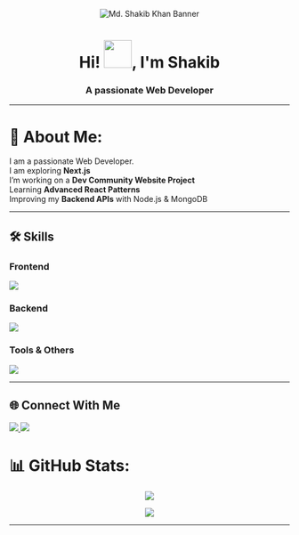 <!-- Banner Image -->
<p align="center">
  <img src="https://i.ibb.co.com/pvm6pHCw/Black-and-White-Modern-Professional-Sales-and-Marketing-Profile-Linked-In-Banner.png" alt="Md. Shakib Khan Banner" />
</p>

<h1 align="center">Hi! <img src = "https://raw.githubusercontent.com/shakilahmedatik/shakilahmedatik/main/hi.gif" width="50px" height="50px">, I'm Shakib </h1>
<h3 align="center">A passionate Web Developer</h3>

--- 
# 💫 About Me:
 I am a passionate Web Developer. <br> I am exploring **Next.js**  <br> I’m working on a **Dev Community Website Project**  <br> Learning **Advanced React Patterns**  <br> Improving my **Backend APIs** with Node.js & MongoDB 
 
---

## 🛠 Skills  

### **Frontend**
<p align="left">
  <img src="https://skillicons.dev/icons?i=html,css,tailwind,js,react,nextjs" />
</p>

### **Backend**
<p align="left">
  <img src="https://skillicons.dev/icons?i=nodejs,express,mongodb" />
</p>

### **Tools & Others**
<p align="left">
  <img src="https://skillicons.dev/icons?i=git,github,vscode,firebase" />
</p>

---


## 🌐 Connect With Me  
<p align="left">
  <a href="https://github.com/Shakib0976" target="_blank">
    <img src="https://skillicons.dev/icons?i=github" />
  </a>
  <a href="https://www.linkedin.com/in/shakib09/" target="_blank">
    <img src="https://skillicons.dev/icons?i=linkedin" />
  </a>
</p>


# 📊 GitHub Stats:

<p align="center"><img align="center" src="https://nirzak-streak-stats.vercel.app/?user=Shakib0976&theme=dark&hide_border=false" /></p><p align="center"><img align="center" src="https://github-readme-stats.vercel.app/api/top-langs/?username=Shakib0976&theme=dark&hide_border=false&include_all_commits=true&count_private=true&layout=compact" /> </p>




---







